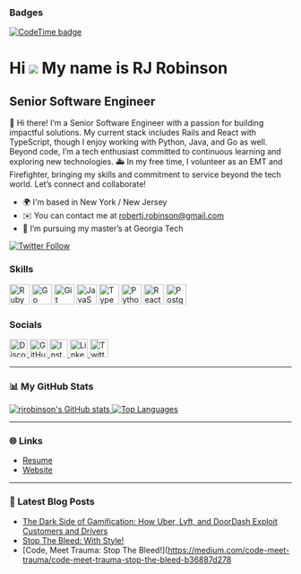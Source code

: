 ### Badges

[![CodeTime badge](https://img.shields.io/endpoint?style=plastic&url=https%3A%2F%2Fapi.codetime.dev%2Fshield%3Fid%3D24044%26project%3D%26in%3D0)](https://codetime.dev)

Hi ![](https://user-images.githubusercontent.com/18350557/176309783-0785949b-9127-417c-8b55-ab5a4333674e.gif) My name is RJ Robinson
===================================================================================================================================

Senior Software Engineer
------------------------

👋 Hi there! I’m a Senior Software Engineer with a passion for building impactful solutions. My current stack includes Rails and React with TypeScript, though I enjoy working with Python, Java, and Go as well. Beyond code, I’m a tech enthusiast committed to continuous learning and exploring new technologies. 🚑 In my free time, I volunteer as an EMT and Firefighter, bringing my skills and commitment to service beyond the tech world. Let’s connect and collaborate!

- 🌍 I'm based in New York / New Jersey
- ✉️ You can contact me at [robertj.robinson@gmail.com](mailto:robertj.robinson@gmail.com)
- 🧠 I’m pursuing my master’s at Georgia Tech

[![Twitter Follow](https://img.shields.io/twitter/follow/_AwesomeRob?logo=twitter&style=for-the-badge&color=0891b2&labelColor=1c1917)](https://www.x.com/_AwesomeRob)

### Skills

<p align="left">
<a href="https://www.ruby-lang.org/en/" target="_blank" rel="noreferrer"><img src="https://raw.githubusercontent.com/danielcranney/readme-generator/main/public/icons/skills/ruby-colored.svg" width="36" height="36" alt="Ruby" /></a>
<a href="https://go.dev/doc/" target="_blank" rel="noreferrer"><img src="https://raw.githubusercontent.com/danielcranney/readme-generator/main/public/icons/skills/go-colored.svg" width="36" height="36" alt="Go" /></a>
<a href="https://git-scm.com/" target="_blank" rel="noreferrer"><img src="https://raw.githubusercontent.com/danielcranney/readme-generator/main/public/icons/skills/git-colored.svg" width="36" height="36" alt="Git" /></a>
<a href="https://developer.mozilla.org/en-US/docs/Web/JavaScript" target="_blank" rel="noreferrer"><img src="https://raw.githubusercontent.com/danielcranney/readme-generator/main/public/icons/skills/javascript-colored.svg" width="36" height="36" alt="JavaScript" /></a>
<a href="https://www.typescriptlang.org/" target="_blank" rel="noreferrer"><img src="https://raw.githubusercontent.com/danielcranney/readme-generator/main/public/icons/skills/typescript-colored.svg" width="36" height="36" alt="TypeScript" /></a>
<a href="https://www.python.org/" target="_blank" rel="noreferrer"><img src="https://raw.githubusercontent.com/danielcranney/readme-generator/main/public/icons/skills/python-colored.svg" width="36" height="36" alt="Python" /></a>
<a href="https://reactjs.org/" target="_blank" rel="noreferrer"><img src="https://raw.githubusercontent.com/danielcranney/readme-generator/main/public/icons/skills/react-colored.svg" width="36" height="36" alt="React" /></a>
<a href="https://www.postgresql.org/" target="_blank" rel="noreferrer"><img src="https://raw.githubusercontent.com/danielcranney/readme-generator/main/public/icons/skills/postgresql-colored.svg" width="36" height="36" alt="PostgreSQL" /></a>
</p>

### Socials

<p align="left">
<a href="https://discord.com/users/codebro" target="_blank" rel="noreferrer">
<picture>
<source media="(prefers-color-scheme: dark)" srcset="https://raw.githubusercontent.com/danielcranney/readme-generator/main/public/icons/socials/discord-dark.svg" />
<source media="(prefers-color-scheme: light)" srcset="https://raw.githubusercontent.com/danielcranney/readme-generator/main/public/icons/socials/discord.svg" />
<img src="https://raw.githubusercontent.com/danielcranney/readme-generator/main/public/icons/socials/discord.svg" width="32" height="32" alt="Discord" />
</picture>
</a>
<a href="https://www.github.com/rjrobinson" target="_blank" rel="noreferrer">
<picture>
<source media="(prefers-color-scheme: dark)" srcset="https://raw.githubusercontent.com/danielcranney/readme-generator/main/public/icons/socials/github-dark.svg" />
<source media="(prefers-color-scheme: light)" srcset="https://raw.githubusercontent.com/danielcranney/readme-generator/main/public/icons/socials/github.svg" />
<img src="https://raw.githubusercontent.com/danielcranney/readme-generator/main/public/icons/socials/github.svg" width="32" height="32" alt="GitHub" />
</picture>
</a>
<a href="http://www.instagram.com/theawesomerob" target="_blank" rel="noreferrer">
<picture>
<source media="(prefers-color-scheme: dark)" srcset="https://raw.githubusercontent.com/danielcranney/readme-generator/main/public/icons/socials/instagram-dark.svg" />
<source media="(prefers-color-scheme: light)" srcset="https://raw.githubusercontent.com/danielcranney/readme-generator/main/public/icons/socials/instagram.svg" />
<img src="https://raw.githubusercontent.com/danielcranney/readme-generator/main/public/icons/socials/instagram.svg" width="32" height="32" alt="Instagram" />
</picture>
</a>
<a href="https://www.linkedin.com/in/robert-j-robinson" target="_blank" rel="noreferrer">
<picture>
<source media="(prefers-color-scheme: dark)" srcset="https://raw.githubusercontent.com/danielcranney/readme-generator/main/public/icons/socials/linkedin-dark.svg" />
<source media="(prefers-color-scheme: light)" srcset="https://raw.githubusercontent.com/danielcranney/readme-generator/main/public/icons/socials/linkedin.svg" />
<img src="https://raw.githubusercontent.com/danielcranney/readme-generator/main/public/icons/socials/linkedin.svg" width="32" height="32" alt="LinkedIn" />
</picture>
</a>
<a href="https://www.x.com/_AwesomeRob" target="_blank" rel="noreferrer">
<picture>
<source media="(prefers-color-scheme: dark)" srcset="https://raw.githubusercontent.com/danielcranney/readme-generator/main/public/icons/socials/twitter-dark.svg" />
<source media="(prefers-color-scheme: light)" srcset="https://raw.githubusercontent.com/danielcranney/readme-generator/main/public/icons/socials/twitter.svg" />
<img src="https://raw.githubusercontent.com/danielcranney/readme-generator/main/public/icons/socials/twitter.svg" width="32" height="32" alt="Twitter" />
</picture>
</a>
</p>

---

### 📊 My GitHub Stats

<a href="http://www.github.com/rjrobinson">
  <img src="https://github-readme-stats.vercel.app/api?username=rjrobinson&show_icons=true&count_private=true&title_color=0891b2&text_color=ffffff&icon_color=0891b2&bg_color=1c1917&hide_border=true" alt="rjrobinson's GitHub stats" />
</a>
<a href="https://github.com/rjrobinson">
  <img src="https://github-readme-stats.vercel.app/api/top-langs/?username=rjrobinson&langs_count=10&title_color=0891b2&text_color=ffffff&icon_color=0891b2&bg_color=1c1917&hide_border=true&locale=en&custom_title=Top%20Languages" alt="Top Languages" />
</a>

---

### 🌐 Links

- [Resume](https://github.com/rjrobinson/rjrobinson/blob/master/RESUME.md)
- [Website](https://rjrobinson.dev)

---

### 📕 Latest Blog Posts

<!-- BLOG-POST-LIST:START -->
- [The Dark Side of Gamification: How Uber, Lyft, and DoorDash Exploit Customers and Drivers](https://medium.com/@RJrobinson/the-dark-side-of-gamification-how-uber-lyft-and-doordash-exploit-customers-and-drivers-4c42bd954b0b?source=rss-3a1e7768af4------2)
- [Stop The Bleed: With Style!](https://medium.com/code-meet-trauma/stop-the-bleed-with-style-27153d5d052e?source=rss-3a1e7768af4------2)
- [Code, Meet Trauma: Stop The Bleed!](https://medium.com/code-meet-trauma/code-meet-trauma-stop-the-bleed-b36887d278
